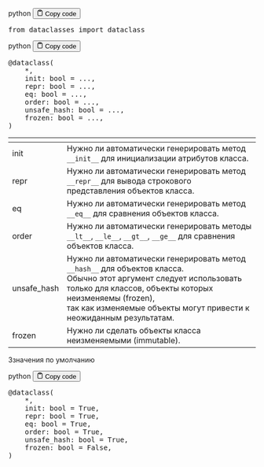 <div class="code-element">
<div class="lang-line">
  <text>python</text>
  <button class="copy-button"
          id="code896317683bb531e8e4f04777af4b8d78b"
          onclick="copyCode(code896317683bb531e8e4f04777af4b8d78, code896317683bb531e8e4f04777af4b8d78b)">
    <svg stroke="currentColor"
         fill="none"
         stroke-width="2"
         viewBox="0 0 24 24"
         stroke-linecap="round"
         stroke-linejoin="round"
         class="h-4 w-4"
         height="1em"
         width="1em"
         xmlns="http://www.w3.org/2000/svg">
      <path d="M16 4h2a2 2 0 0 1 2 2v14a2 2 0 0 1-2 2H6a2 2 0 0 1-2-2V6a2 2 0 0 1 2-2h2"></path>
      <rect x="8" y="2" width="8" height="4" rx="1" ry="1"></rect>
    </svg>
    <text>Copy code</text>
  </button>

</div>
<div class="code" id="code896317683bb531e8e4f04777af4b8d78"><div class="highlight"><pre><span></span><span class="kn">from</span> <span class="nn">dataclasses</span> <span class="kn">import</span> <span class="n">dataclass</span>
</pre></div></div>
</div>

<div class="code-element">
<div class="lang-line">
  <text>python</text>
  <button class="copy-button"
          id="code45afe05e3790d18a1c28b2fb1336961fb"
          onclick="copyCode(code45afe05e3790d18a1c28b2fb1336961f, code45afe05e3790d18a1c28b2fb1336961fb)">
    <svg stroke="currentColor"
         fill="none"
         stroke-width="2"
         viewBox="0 0 24 24"
         stroke-linecap="round"
         stroke-linejoin="round"
         class="h-4 w-4"
         height="1em"
         width="1em"
         xmlns="http://www.w3.org/2000/svg">
      <path d="M16 4h2a2 2 0 0 1 2 2v14a2 2 0 0 1-2 2H6a2 2 0 0 1-2-2V6a2 2 0 0 1 2-2h2"></path>
      <rect x="8" y="2" width="8" height="4" rx="1" ry="1"></rect>
    </svg>
    <text>Copy code</text>
  </button>

</div>
<div class="code" id="code45afe05e3790d18a1c28b2fb1336961f"><div class="highlight"><pre><span></span><span class="nd">@dataclass</span><span class="p">(</span>
    <span class="o">*</span><span class="p">,</span>
    <span class="n">init</span><span class="p">:</span> <span class="nb">bool</span> <span class="o">=</span> <span class="o">...</span><span class="p">,</span>
    <span class="nb">repr</span><span class="p">:</span> <span class="nb">bool</span> <span class="o">=</span> <span class="o">...</span><span class="p">,</span>
    <span class="n">eq</span><span class="p">:</span> <span class="nb">bool</span> <span class="o">=</span> <span class="o">...</span><span class="p">,</span>
    <span class="n">order</span><span class="p">:</span> <span class="nb">bool</span> <span class="o">=</span> <span class="o">...</span><span class="p">,</span>
    <span class="n">unsafe_hash</span><span class="p">:</span> <span class="nb">bool</span> <span class="o">=</span> <span class="o">...</span><span class="p">,</span>
    <span class="n">frozen</span><span class="p">:</span> <span class="nb">bool</span> <span class="o">=</span> <span class="o">...</span><span class="p">,</span>
<span class="p">)</span>
</pre></div></div>
</div>

<table>
<thead>
<tr>
<th></th>
<th></th>
</tr>
</thead>
<tbody>
<tr>
<td>init</td>
<td>Нужно ли автоматически генерировать метод <code>__init__</code> для инициализации атрибутов класса.</td>
</tr>
<tr>
<td>repr</td>
<td>Нужно ли автоматически генерировать метод <code>__repr__</code> для вывода строкового представления объектов класса.</td>
</tr>
<tr>
<td>eq</td>
<td>Нужно ли автоматически генерировать метод <code>__eq__</code> для сравнения объектов класса.</td>
</tr>
<tr>
<td>order</td>
<td>Нужно ли автоматически генерировать методы <code>__lt__</code>, <code>__le__</code>, <code>__gt__</code>, <code>__ge__</code> для сравнения объектов класса.</td>
</tr>
<tr>
<td>unsafe_hash</td>
<td>Нужно ли автоматически генерировать метод <code>__hash__</code> для объектов класса.<br>Обычно этот аргумент следует использовать только для классов, объекты которых неизменяемы (frozen),<br>так как изменяемые объекты могут привести к неожиданным результатам.</td>
</tr>
<tr>
<td>frozen</td>
<td>Нужно ли сделать объекты класса неизменяемыми (immutable).</td>
</tr>
</tbody>
</table>
<p>Ззначения по умолчанию</p>
<div class="code-element">
<div class="lang-line">
  <text>python</text>
  <button class="copy-button"
          id="codeeb81508da71de327156524ba20e681a6b"
          onclick="copyCode(codeeb81508da71de327156524ba20e681a6, codeeb81508da71de327156524ba20e681a6b)">
    <svg stroke="currentColor"
         fill="none"
         stroke-width="2"
         viewBox="0 0 24 24"
         stroke-linecap="round"
         stroke-linejoin="round"
         class="h-4 w-4"
         height="1em"
         width="1em"
         xmlns="http://www.w3.org/2000/svg">
      <path d="M16 4h2a2 2 0 0 1 2 2v14a2 2 0 0 1-2 2H6a2 2 0 0 1-2-2V6a2 2 0 0 1 2-2h2"></path>
      <rect x="8" y="2" width="8" height="4" rx="1" ry="1"></rect>
    </svg>
    <text>Copy code</text>
  </button>

</div>
<div class="code" id="codeeb81508da71de327156524ba20e681a6"><div class="highlight"><pre><span></span><span class="nd">@dataclass</span><span class="p">(</span>
    <span class="o">*</span><span class="p">,</span>
    <span class="n">init</span><span class="p">:</span> <span class="nb">bool</span> <span class="o">=</span> <span class="kc">True</span><span class="p">,</span>
    <span class="nb">repr</span><span class="p">:</span> <span class="nb">bool</span> <span class="o">=</span> <span class="kc">True</span><span class="p">,</span>
    <span class="n">eq</span><span class="p">:</span> <span class="nb">bool</span> <span class="o">=</span> <span class="kc">True</span><span class="p">,</span>
    <span class="n">order</span><span class="p">:</span> <span class="nb">bool</span> <span class="o">=</span> <span class="kc">True</span><span class="p">,</span>
    <span class="n">unsafe_hash</span><span class="p">:</span> <span class="nb">bool</span> <span class="o">=</span> <span class="kc">True</span><span class="p">,</span>
    <span class="n">frozen</span><span class="p">:</span> <span class="nb">bool</span> <span class="o">=</span> <span class="kc">False</span><span class="p">,</span>
<span class="p">)</span>
</pre></div></div>
</div>